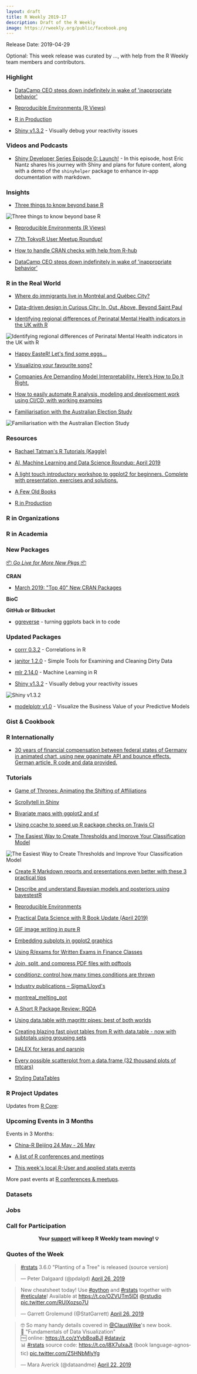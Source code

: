 ```yaml
---
layout: draft
title: R Weekly 2019-17
description: Draft of the R Weekly
image: https://rweekly.org/public/facebook.png
---
```


Release Date: 2019-04-29

Optional: This week release was curated by ..., with help from the R Weekly team members and contributors.

###  Highlight

+ [DataCamp CEO steps down indefinitely in wake of 'inappropriate behavior'](https://www.computerworld.com/article/3390739/datacamp-ceo-steps-down-indefinitely-in-wake-of-inappropriate-behavior.html)

+ [Reproducible Environments (R Views)](https://rviews.rstudio.com/2019/04/22/reproducible-environments/)

+ [R in Production](https://speakerdeck.com/colinfay/r-in-production)

+ [Shiny v1.3.2](https://blog.rstudio.com/2019/04/26/shiny-1-3-2/) - Visually debug your reactivity issues


###  Videos and Podcasts

+ [Shiny Developer Series Episode 0: Launch!](https://shinydevseries.com/post/ep0) - In this episode, host Eric Nantz shares his journey with Shiny and plans for future content, along with a demo of the `shinyhelper` package to enhance in-app documentation with markdown.



### Insights

+ [Three things to know beyond base R](https://mikewk.com/post/2019-04-23-three-things-to-know-beyond-base-r/)

![Three things to know beyond base R](https://raw.githubusercontent.com/rweekly/image/master/2019/download-counts.png)

+ [Reproducible Environments (R Views)](https://rviews.rstudio.com/2019/04/22/reproducible-environments/)

+ [77th TokyoR User Meetup Roundup!](https://ryo-n7.github.io/2019-04-24-tokyoR-77/)

+ [How to handle CRAN checks with help from R-hub](https://blog.r-hub.io/2019/04/25/r-devel-linux-x86-64-debian-clang/)

+ [DataCamp CEO steps down indefinitely in wake of 'inappropriate behavior'](https://www.computerworld.com/article/3390739/datacamp-ceo-steps-down-indefinitely-in-wake-of-inappropriate-behavior.html)


### R in the Real World


+ [Where do immigrants live in Montréal and Québec City?](https://www.simoncoulombe.com/2019/04/montreal-melting-pot/)

+ [Data-driven design in Curious City: In, Out, Above, Beyond Saint Paul](http://www.katiejolly.io/blog/2019-04-25/data-driven-design)

+ [Identifying regional differences of Perinatal Mental Health indicators in the UK with R](https://towardsdatascience.com/identifying-regional-differences-in-perinatal-mental-health-indicators-in-the-uk-with-r-1e8a8f1e7fb0)

![Identifying regional differences of Perinatal Mental Health indicators in the UK with R](https://raw.githubusercontent.com/rweekly/image/master/2019/brit-map.png)

+ [Happy EasteR! Let's find some eggs...](https://modelplot.github.io/HappyEasteR.html)

+ [Visualizing your favourite song?](http://www.stencilled.me/post/2018-10-02-song-wave/)

+ [Companies Are Demanding Model Interpretability. Here’s How to Do It Right.](https://www.remixinstitute.com/blog/companies-are-demanding-model-interpretability-heres-how-to-do-it-right/)

+ [How to easily automate R analysis, modeling and development work using CI/CD, with working examples](https://jozef.io/r106-r-package-gitlab-ci/)

+ [Familiarisation with the Australian Election Study](http://freerangestats.info/blog/2019/04/22/AES-intro)

![Familiarisation with the Australian Election Study](https://raw.githubusercontent.com/rweekly/image/master/2019/elect.png)

###  Resources

+ [Rachael Tatman's R Tutorials (Kaggle)](https://www.kaggle.com/rtatman/rachael-s-r-tutorials)


+ [AI, Machine Learning and Data Science Roundup: April 2019](https://blog.revolutionanalytics.com/2019/04/airoundup-april-2019.html)

+ [A light touch introductory workshop to ggplot2 for beginners. Complete with presentation, exercises and solutions.](https://github.com/saghirb/ggplot2-Intro-Workshop)


+ [A Few Old Books](https://rviews.rstudio.com/2019/04/25/a-few-old-books/)


+ [R in Production](https://speakerdeck.com/colinfay/r-in-production)

###  R in Organizations



###  R in Academia



###  New Packages

<p class="added-hostname"><a href="https://rweekly.org/live" target="_blank" class="externalLink">📦 <i>Go Live for More New Pkgs</i> 📦</a></p>

**CRAN**

+ [March 2019: "Top 40" New CRAN Packages](https://rviews.rstudio.com/2019/04/26/march-2019-top-40-new-cran-packages/)


**BioC**



**GitHub or Bitbucket**

+ [ggreverse](https://coolbutuseless.github.io/2019/04/26/introducing-the-ggreverse-package-for-turning-ggplots-back-in-to-code/) - turning ggplots back in to code


### Updated Packages

+ [corrr 0.3.2](https://cran.r-project.org/web/packages/corrr/index.html) -  Correlations in R

+ [janitor 1.2.0](https://cran.r-project.org/web/packages/janitor/index.html) - Simple Tools for Examining and Cleaning Dirty Data


+ [mlr 2.14.0](https://cran.r-project.org/web/packages/mlr/index.html) - Machine Learning in R

+ [Shiny v1.3.2](https://blog.rstudio.com/2019/04/26/shiny-1-3-2/) - Visually debug your reactivity issues

![Shiny v1.3.2](https://raw.githubusercontent.com/rweekly/image/master/2019/2019-04-26-shiny-1-3-2-pythagoras.gif)

+ [modelplotr v1.0](https://modelplot.github.io/intro_modelplotr.html) - Visualize the Business Value of your Predictive Models

### Gist & Cookbook



### R Internationally

+ [30 years of financial compensation between federal states of Germany in animated chart, using new gganimate API and bounce effects. German article, R code and data provided.](https://statistik-dresden.de/archives/15373)



###  Tutorials

+ [Game of Thrones: Animating the Shifting of Affiliations](http://jkunst.com/blog/posts/2019-04-23-got-animating-the-shifting-of-affiliations/)

+ [Scrollytell in Shiny](https://john-coene.com/post/scrollytell/)

+ [Bivariate maps with ggplot2 and sf](https://timogrossenbacher.ch/2019/04/bivariate-maps-with-ggplot2-and-sf/)

+ [Using ccache to speed up R package checks on Travis CI](https://pjs-web.de/post/using-ccache-to-speed-up-r-package-checks-on-travis-ci/)

+ [The Easiest Way to Create Thresholds and Improve Your Classification Model](https://www.remixinstitute.com/blog/the-easiest-way-to-create-thresholds-and-improve-your-classification-model/)

![The Easiest Way to Create Thresholds and Improve Your Classification Model](https://raw.githubusercontent.com/rweekly/image/master/2019/classification-models-probability-threshold-3D-chart-remix-institute-remixautoml-remyx-courses.png)

+ [Create R Markdown reports and presentations even better with these 3 practical tips](https://jozef.io/r909-rmarkdown-tips/)

+ [Describe and understand Bayesian models and posteriors using bayestestR](https://easystats.github.io/blog/posts/bayestestr_presentation/)

+ [Reproducible Environments](https://rviews.rstudio.com/2019/04/22/reproducible-environments/)

+ [Practical Data Science with R Book Update (April 2019)](http://www.win-vector.com/blog/2019/04/practical-data-science-with-r-book-update-april-2019/)


+ [GIF image writing in pure R](https://coolbutuseless.github.io/2019/04/23/gif-image-writing-in-pure-r/)

+ [Embedding subplots in ggplot2 graphics](https://aosmith.rbind.io/2019/04/22/embedding-subplots/)

+ [Using R/exams for Written Exams in Finance Classes](http://www.R-exams.org/general/tamiu_finance/)


+ [Join, split, and compress PDF files with pdftools](https://ropensci.org/technotes/2019/04/24/pdftools-22/)


+ [conditionz: control how many times conditions are thrown](https://ropensci.org/technotes/2019/04/24/conditionz/)

+ [Industry publications – Sigma/Lloyd's](http://ronaldrichman.co.za/2019/04/24/industry-publications-sigma-lloyds/)

+ [montreal_melting_pot](https://www.simoncoulombe.com/2019/04/montreal-melting-pot/)

+ [A Short R Package Review: RQDA](https://martinctc.github.io/blog/a-short-r-package-review-rqda/)

+ [Using data.table with magrittr pipes: best of both worlds](https://martinctc.github.io/blog/using-data.table-with-magrittr-pipes-best-of-both-worlds/)


+ [Creating blazing fast pivot tables from R with data.table - now with subtotals using grouping sets](https://jozef.io/r912-datatable-grouping-sets/)

+ [DALEX for keras and parsnip](http://smarterpoland.pl/index.php/2019/04/dalex-for-keras-and-parsnip/)

+ [Every possible scatterplot from a data.frame (32 thousand plots of mtcars)](https://coolbutuseless.github.io/2019/04/25/every-possible-scatterplot-from-a-data.frame-32-thousand-plots-of-mtcars/)

+ [Styling DataTables](http://www.stencilled.me/post/2019-04-20-stylingdt/)



<!--<div class="post-more-begi
n></div><div class="post-more-end"></div>-->

###  R Project Updates

Updates from [R Core](http://developer.r-project.org/blosxom.cgi/R-devel/NEWS):


###  Upcoming Events in 3 Months

Events in 3 Months:

+ [China-R Beijing 24 May - 26 May](https://cosx.org/2019/03/12th-china-r-beijing-announcement/)

+ [A list of R conferences and meetings](https://jumpingrivers.github.io/meetingsR/events.html)

+ [This week's local R-User and applied stats events](https://community.rstudio.com/c/irl)

More past events at [R conferences & meetups](https://conf.rweekly.org).

### Datasets




### Jobs




###  Call for Participation


<p class="hide-support added-hostname support-rweekly" style="text-align: center;font-weight: bold;">Your <a class="non-visited externalLink" href="https://www.patreon.com/rweekly" onclick="pas(this)">support</a> will keep R Weekly team moving! 💡</p>

###  Quotes of the Week

<blockquote class="twitter-tweet" data-lang="en"><p lang="en" dir="ltr"><a href="https://twitter.com/hashtag/rstats?src=hash&amp;ref_src=twsrc%5Etfw">#rstats</a> 3.6.0 &quot;Planting of a Tree&quot; is released (source version)</p>&mdash; Peter Dalgaard (@pdalgd) <a href="https://twitter.com/pdalgd/status/1121684354797752322?ref_src=twsrc%5Etfw">April 26, 2019</a></blockquote>

<blockquote class="twitter-tweet" data-lang="en"><p lang="en" dir="ltr">New cheatsheet today! Use <a href="https://twitter.com/hashtag/python?src=hash&amp;ref_src=twsrc%5Etfw">#python</a> and <a href="https://twitter.com/hashtag/rstats?src=hash&amp;ref_src=twsrc%5Etfw">#rstats</a> together with <a href="https://twitter.com/hashtag/reticulate?src=hash&amp;ref_src=twsrc%5Etfw">#reticulate</a>! Available at <a href="https://t.co/OZVUTm5lDl">https://t.co/OZVUTm5lDl</a> <a href="https://twitter.com/rstudio?ref_src=twsrc%5Etfw">@rstudio</a> <a href="https://t.co/RUlXozso7U">pic.twitter.com/RUlXozso7U</a></p>&mdash; Garrett Grolemund (@StatGarrett) <a href="https://twitter.com/StatGarrett/status/1121877687092617216?ref_src=twsrc%5Etfw">April 26, 2019</a></blockquote>

<blockquote class="twitter-tweet" data-lang="en"><p lang="en" dir="ltr">🤓 So many handy details covered in <a href="https://twitter.com/ClausWilke?ref_src=twsrc%5Etfw">@ClausWilke</a>&#39;s new book.<br>📖 &quot;Fundamentals of Data Visualization&quot; <br>🆓 online: <a href="https://t.co/zYvbBoaBJI">https://t.co/zYvbBoaBJI</a> <a href="https://twitter.com/hashtag/dataviz?src=hash&amp;ref_src=twsrc%5Etfw">#dataviz</a><br>📊 <a href="https://twitter.com/hashtag/rstats?src=hash&amp;ref_src=twsrc%5Etfw">#rstats</a> source code: <a href="https://t.co/l8X7uIxaJt">https://t.co/l8X7uIxaJt</a> (book language-agnostic) <a href="https://t.co/Z5HNbMIyYg">pic.twitter.com/Z5HNbMIyYg</a></p>&mdash; Mara Averick (@dataandme) <a href="https://twitter.com/dataandme/status/1120311808873717760?ref_src=twsrc%5Etfw">April 22, 2019</a></blockquote>

